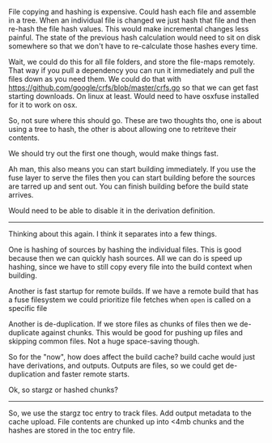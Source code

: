 
File copying and hashing is expensive. Could hash each file and assemble in a tree. When an individual file is changed we just hash that file and then re-hash the file hash values. This would make incremental changes less painful. The state of the previous hash calculation would need to sit on disk somewhere so that we don't have to re-calculate those hashes every time.

Wait, we could do this for all file folders, and store the file-maps remotely. That way if you pull a dependency you can run it immediately and pull the files down as you need them. We could do that with https://github.com/google/crfs/blob/master/crfs.go so that we can get fast starting downloads. On linux at least. Would need to have osxfuse installed for it to work on osx.

So, not sure where this should go. These are two thoughts tho, one is about using a tree to hash, the other is about allowing one to retriteve their contents.

We should try out the first one though, would make things fast.

Ah man, this also means you can start building immediately. If you use the fuse layer to serve the files then you can start building before the sources are tarred up and sent out. You can finish building before the build state arrives.

Would need to be able to disable it in the derivation definition.


---------

Thinking about this again. I think it separates into a few things.


One is hashing of sources by hashing the individual files. This is good because then we can quickly hash sources. All we can do is speed up hashing, since we have to still copy every file into the build context when building.

Another is fast startup for remote builds. If we have a remote build that has a fuse filesystem we could prioritize file fetches when `open` is called on a specific file

Another is de-duplication. If we store files as chunks of files then we de-duplicate against chunks. This would be good for pushing up files and skipping common files. Not a huge space-saving though.

So for the "now", how does affect the build cache? build cache would just have derivations, and outputs. Outputs are files, so we could get de-duplication and faster remote starts.

Ok, so stargz or hashed chunks?

---

So, we use the stargz toc entry to track files. Add output metadata to the cache upload. File contents are chunked up into <4mb chunks and the hashes are stored in the toc entry file.

